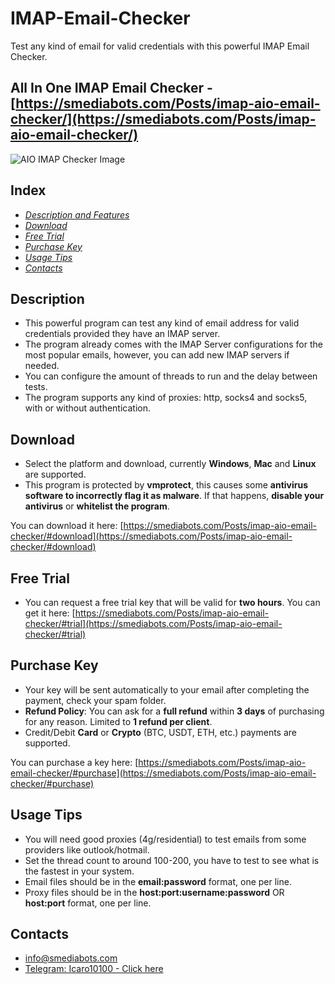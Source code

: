 # IMAP-Email-Checker
Test any kind of email for valid credentials with this powerful IMAP Email Checker.

## All In One IMAP Email Checker - [https://smediabots.com/Posts/imap-aio-email-checker/](https://smediabots.com/Posts/imap-aio-email-checker/)

![AIO IMAP Checker Image](https://smediabots.com/Images/imap-checker.webp)

## Index
- [_Description and Features_](#description)
- [_Download_](#download)
- [_Free Trial_](#free-trial)
- [_Purchase Key_](#purchase-key)
- [_Usage Tips_](#usage-tips)
- [_Contacts_](#contacts)

## Description
- This powerful program can test any kind of email address for valid credentials provided they have an IMAP server.
- The program already comes with the IMAP Server configurations for the most popular emails, however, you can add new IMAP servers if needed.
- You can configure the amount of threads to run and the delay between tests.
- The program supports any kind of proxies: http, socks4 and socks5, with or without authentication.

## Download
- Select the platform and download, currently **Windows**, **Mac** and **Linux** are supported.
- This program is protected by **vmprotect**, this causes some **antivirus software to incorrectly flag it as malware**. If that happens, **disable your antivirus** or **whitelist the program**.

You can download it here: [https://smediabots.com/Posts/imap-aio-email-checker/#download](https://smediabots.com/Posts/imap-aio-email-checker/#download)

## Free Trial
- You can request a free trial key that will be valid for **two hours**. You can get it here: [https://smediabots.com/Posts/imap-aio-email-checker/#trial](https://smediabots.com/Posts/imap-aio-email-checker/#trial)

## Purchase Key
- Your key will be sent automatically to your email after completing the payment, check your spam folder.
- **Refund Policy**: You can ask for a **full refund** within **3 days** of purchasing for any reason. Limited to **1 refund per client**.
- Credit/Debit **Card** or **Crypto** (BTC, USDT, ETH, etc.) payments are supported.

You can purchase a key here: [https://smediabots.com/Posts/imap-aio-email-checker/#purchase](https://smediabots.com/Posts/imap-aio-email-checker/#purchase)

## Usage Tips
- You will need good proxies (4g/residential) to test emails from some providers like outlook/hotmail.
- Set the thread count to around 100-200, you have to test to see what is the fastest in your system.
- Email files should be in the **email:password** format, one per line.
- Proxy files should be in the **host:port:username:password** OR **host:port** format, one per line.

## Contacts
- [info@smediabots.com](mailto:info@smediabots.com)
- [Telegram: Icaro10100 - Click here](https://telegram.me/Icaro10100)
